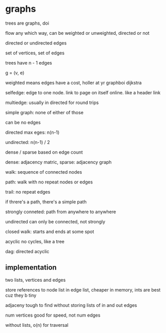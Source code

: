 # graphs

trees are graphs, doi

flow any which way, can be weighted or unweighted, directed or not

directed or undirected edges

set of vertices, set of edges

trees have n - 1 edges

g = (v, e)

weighted means edges have a cost, holler at yr graphboi dijkstra

selfedge: edge to one node. link to page on itself online. like a header link

multiedge: usually in directed for round trips

simple graph: none of either of those

can be no edges

directed max eges: n(n-1)

undirected: n(n-1) / 2

dense / sparse based on edge count

dense: adjacency matric, sparse: adjacency graph

walk: sequence of connected nodes

path: walk with no repeat nodes or edges

trail: no repeat edges

if threre's a path, there's a simple path

strongly conneted: path from anywhere to anywhere

undirected can only be connected, not strongly

closed walk: starts and ends at some spot

acyclic no cycles, like a tree

dag: directed acyclic

## implementation

two lists, vertices and edges

store references to node list in edge list, cheaper in memory, ints are best cuz they b tiny

adjaceny tough to find without storing lists of in and out edges

num vertices good for speed, not num edges

without lists, o(n) for traversal

